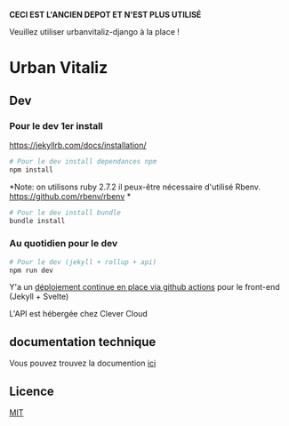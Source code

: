 **CECI EST L'ANCIEN DEPOT ET N'EST PLUS UTILISÉ**

Veuillez utiliser urbanvitaliz-django à la place !

# Urban Vitaliz

## Dev

### Pour le dev 1er install 

https://jekyllrb.com/docs/installation/

```sh
# Pour le dev install dependances npm 
npm install
```

*Note: on utilisons ruby 2.7.2 il peux-être nécessaire d'utilisé Rbenv.
https://github.com/rbenv/rbenv *

```sh
# Pour le dev install bundle
bundle install
```
### Au quotidien pour le dev

```sh
# Pour le dev (jekyll + rollup + api) 
npm run dev 
```

Y'a un [déploiement continue en place via github actions](.github/workflows/publish.yml) pour le front-end (Jekyll + Svelte)

L'API est hébergée chez Clever Cloud


## documentation technique 
Vous pouvez trouvez la documention [ici](./documentation/technique/readme.md)


## Licence

[MIT](./LICENSE) 
